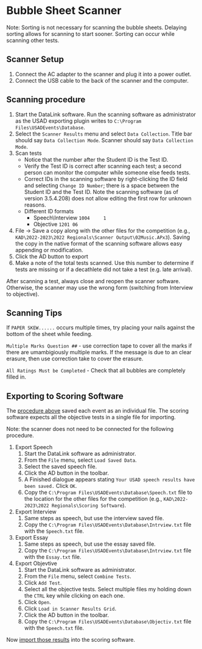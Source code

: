 # Bubble Sheet Scanner

Note: Sorting is not necessary for scanning the bubble sheets. Delaying sorting allows for scanning to start sooner. Sorting can occur while scanning other tests.

## Scanner Setup

1. Connect the AC adapter to the scanner and plug it into a power outlet.
1. Connect the USB cable to the back of the scanner and the computer.

## Scanning procedure

1. Start the DataLink software.
Run the scanning software as administrator as the USAD exporting plugin writes to `C:\Program Files\USADEvents\Database`.
1. Select the `Scanner Results` menu and select `Data Collection`. Title bar should say `Data Collection Mode`. Scanner should say `Data Collection Mode`.
1. Scan tests
   * Notice that the number after the Student ID is the Test ID.
   * Verify the Test ID is correct after scanning each test; a second person can monitor the computer while someone else feeds tests.
   * Correct IDs in the scanning software by right-clicking the ID field and selecting `Change ID Number`; there is a space between the Student ID and the Test ID. Note the scanning software (as of version 3.5.4.208) does not allow editing the first row for unknown reasons.
   * Different ID formats
     * Speech\Interview `1004     1`
     * Objective `1201 06`
1. File -> Save a copy along with the other files for the competition (e.g., `KAD\2022-2023\2022 Regionals\Scanner Output\02Music.APx3`). Saving the copy in the native format of the scanning software allows easy appending or modification.
1. Click the AD button to export
1. Make a note of the total tests scanned. Use this number to determine if tests are missing or if a decathlete did not take a test (e.g. late arrival).

After scanning a test, always close and reopen the scanner software. Otherwise, the scanner may use the wrong form (switching from Interview to objective).

## Scanning Tips

If `PAPER SKEW......` occurs multiple times, try placing your nails against the bottom of the sheet while feeding.

`Multiple Marks Question ##` - use correction tape to cover all the marks if there are umambigiously multiple marks.
If the message is due to an clear erasure, then use correction take to cover the erasure.

`All Ratings Must be Completed` - Check that all bubbles are completely filled in.

## Exporting to Scoring Software

The [procedure above](#scanning-procedure) saved each event as an individual file.
The scoring software expects all the objective tests in a single file for importing.

Note: the scanner does not need to be connected for the following procedure.

1. Export Speech
   1. Start the DataLink software as administrator.
   1. From the `File` menu, select `Load Saved Data`.
   1. Select the saved speech file.
   1. Click the AD button in the toolbar.
   1. A Finished dialogue appears stating `Your USAD speech results have been saved.` Click `OK`.
   1. Copy the `C:\Program Files\USADEvents\Database\Speech.txt` file to the location for the other files for the competition (e.g., `KAD\2022-2023\2022 Regionals\Scoring Software`).
1. Export Interview
   1. Same steps as speech, but use the interview saved file.
   1. Copy the `C:\Program Files\USADEvents\Database\Intrview.txt` file with the `Speech.txt` file.
1. Export Essay
   1. Same steps as speech, but use the essay saved file.
   1. Copy the `C:\Program Files\USADEvents\Database\Intrview.txt` file with the `Essay.txt` file.
1. Export Objevtive
   1. Start the DataLink software as administrator.
   1. From the `File` menu, select `Combine Tests`.
   1. Click `Add Test`.
   1. Select all the objective tests. Select multiple files my holding down the `CTRL` key while clicking on each one.
   1. Click `Open`.
   1. Click `Load in Scanner Results Grid`.
   1. Click the AD button in the toolbar.
   1. Copy the `C:\Program Files\USADEvents\Database\Objectiv.txt` file with the `Speech.txt` file.

Now [import those results](ScoringSoftware.md#importing-results) into the scoring software.
